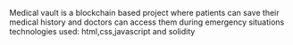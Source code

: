 Medical vault is a blockchain based project where patients can save their medical history and doctors can access them during emergency situations
technologies used: html,css,javascript and solidity
